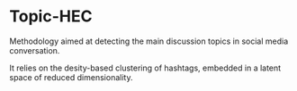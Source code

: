 # Topic-HEC

Methodology aimed at detecting the main discussion topics in social media conversation.

It relies on the desity-based clustering of hashtags, embedded in a latent space of reduced dimensionality.
